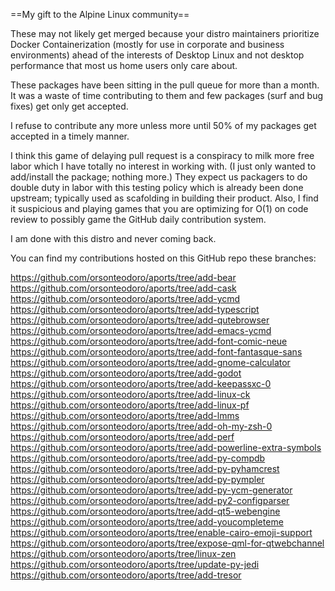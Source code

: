 ==My gift to the Alpine Linux community==

These may not likely get merged because your distro maintainers prioritize Docker Containerization 
(mostly for use in corporate and business environments) ahead of the interests of Desktop Linux and 
not desktop performance that most us home users only care about.

These packages have been sitting in the pull queue for more than a month.  It was a waste of time 
contributing to them and few packages (surf and bug fixes) get only get accepted.

I refuse to contribute any more unless more until 50% of my packages get accepted in a timely manner.

I think this game of delaying pull request is a conspiracy to milk more free labor which I have totally
no interest in working with.  (I just only wanted to add/install the package; nothing more.)  They 
expect us packagers to do double duty in labor with this testing policy which is already been done 
upstream; typically used as scafolding in building their product.  Also, I find it suspicious and 
playing games that you are optimizing for O(1) on code review to possibly game the GitHub daily 
contribution system.

I am done with this distro and never coming back.

You can find my contributions hosted on this GitHub repo these branches:

https://github.com/orsonteodoro/aports/tree/add-bear
https://github.com/orsonteodoro/aports/tree/add-cask
https://github.com/orsonteodoro/aports/tree/add-ycmd
https://github.com/orsonteodoro/aports/tree/add-typescript
https://github.com/orsonteodoro/aports/tree/add-qutebrowser
https://github.com/orsonteodoro/aports/tree/add-emacs-ycmd
https://github.com/orsonteodoro/aports/tree/add-font-comic-neue
https://github.com/orsonteodoro/aports/tree/add-font-fantasque-sans
https://github.com/orsonteodoro/aports/tree/add-gnome-calculator
https://github.com/orsonteodoro/aports/tree/add-godot
https://github.com/orsonteodoro/aports/tree/add-keepassxc-0
https://github.com/orsonteodoro/aports/tree/add-linux-ck
https://github.com/orsonteodoro/aports/tree/add-linux-pf
https://github.com/orsonteodoro/aports/tree/add-lmms
https://github.com/orsonteodoro/aports/tree/add-oh-my-zsh-0
https://github.com/orsonteodoro/aports/tree/add-perf
https://github.com/orsonteodoro/aports/tree/add-powerline-extra-symbols
https://github.com/orsonteodoro/aports/tree/add-py-compdb
https://github.com/orsonteodoro/aports/tree/add-py-pyhamcrest
https://github.com/orsonteodoro/aports/tree/add-py-pympler
https://github.com/orsonteodoro/aports/tree/add-py-ycm-generator
https://github.com/orsonteodoro/aports/tree/add-py2-configparser
https://github.com/orsonteodoro/aports/tree/add-qt5-webengine
https://github.com/orsonteodoro/aports/tree/add-youcompleteme
https://github.com/orsonteodoro/aports/tree/enable-cairo-emoji-support
https://github.com/orsonteodoro/aports/tree/expose-qml-for-qtwebchannel
https://github.com/orsonteodoro/aports/tree/linux-zen
https://github.com/orsonteodoro/aports/tree/update-py-jedi
https://github.com/orsonteodoro/aports/tree/add-tresor
